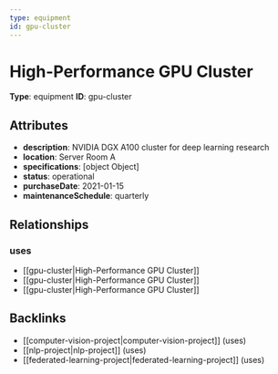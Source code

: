 ```yaml
---
type: equipment
id: gpu-cluster
---
```


# High-Performance GPU Cluster

**Type**: equipment
**ID**: gpu-cluster

## Attributes

- **description**: NVIDIA DGX A100 cluster for deep learning research
- **location**: Server Room A
- **specifications**: [object Object]
- **status**: operational
- **purchaseDate**: 2021-01-15
- **maintenanceSchedule**: quarterly

## Relationships

### uses

- [[gpu-cluster|High-Performance GPU Cluster]]
- [[gpu-cluster|High-Performance GPU Cluster]]
- [[gpu-cluster|High-Performance GPU Cluster]]

## Backlinks

- [[computer-vision-project|computer-vision-project]] (uses)
- [[nlp-project|nlp-project]] (uses)
- [[federated-learning-project|federated-learning-project]] (uses)

